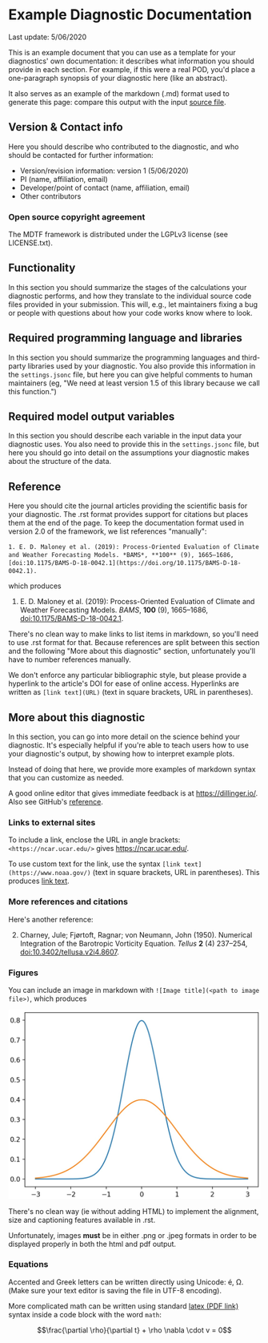 <!--- This is a comment in markdown format. --->

<!--- Header: one "#" sets a top-level header, 
two "##"s set a second-level header, etc. --->

# Example Diagnostic Documentation

Last update: 5/06/2020

This is an example document that you can use as a template for your diagnostics'
own documentation: it describes what information you should provide in each 
section. For example, if this were a real POD, you'd place a one-paragraph 
synopsis of your diagnostic here (like an abstract).

 It also serves as an 
example of the markdown (.md) format used to generate this page: 
compare this output with the input [source file](https://raw.githubusercontent.com/NOAA-GFDL/MDTF-diagnostics/develop/diagnostics/example/doc/example_markdown.md).

## Version & Contact info

<!--- '-' starts items in a bulleted list: --->

Here you should describe who contributed to the diagnostic, and who should be
contacted for further information:

- Version/revision information: version 1 (5/06/2020)
- PI (name, affiliation, email)
- Developer/point of contact (name, affiliation, email)
- Other contributors

### Open source copyright agreement

The MDTF framework is distributed under the LGPLv3 license (see LICENSE.txt). 

## Functionality

In this section you should summarize the stages of the calculations your 
diagnostic performs, and how they translate to the individual source code files 
provided in your submission. This will, e.g., let maintainers fixing a bug or 
people with questions about how your code works know where to look.

## Required programming language and libraries

In this section you should summarize the programming languages and third-party 
libraries used by your diagnostic. You also provide this information in the 
`settings.jsonc` file, but here you can give helpful comments to human 
maintainers (eg, "We need at least version 1.5 of this library because we call
this function.")

## Required model output variables

In this section you should describe each variable in the input data your 
diagnostic uses. You also need to provide this in the `settings.jsonc` file, 
but here you should go into detail on the assumptions your diagnostic makes 
about the structure of the data.

## Reference

Here you should cite the journal articles providing the scientific basis for 
your diagnostic. The .rst format provides support for citations but places them
at the end of the page. To keep the documentation format used in version 2.0 of
the framework, we list references "manually":

```
1. E. D. Maloney et al. (2019): Process-Oriented Evaluation of Climate 
and Weather Forecasting Models. *BAMS*, **100** (9), 1665–1686, 
[doi:10.1175/BAMS-D-18-0042.1](https://doi.org/10.1175/BAMS-D-18-0042.1).
```

which produces

1. E. D. Maloney et al. (2019): Process-Oriented Evaluation of Climate and 
Weather Forecasting Models. *BAMS*, **100** (9), 1665–1686, 
[doi:10.1175/BAMS-D-18-0042.1](https://doi.org/10.1175/BAMS-D-18-0042.1).

There's no clean way to make links to list items in markdown, so you'll need to
use .rst format for that. Because references are split between this section 
and the following "More about this diagnostic" section, unfortunately you'll 
have to number references manually.

We don't enforce any particular bibliographic style, but please provide a 
hyperlink to the article's DOI for ease of online access. Hyperlinks are written
as `[link text](URL)` (text in square brackets, URL in parentheses).

## More about this diagnostic

In this section, you can go into more detail on the science behind your 
diagnostic. It's especially helpful if you're able to teach users how to use 
your diagnostic's output, by showing how to interpret example plots.

Instead of doing that here, we provide more examples of markdown syntax that 
you can customize as needed.

A good online editor that gives immediate feedback is at https://dillinger.io/. 
Also see GitHub's [reference](https://guides.github.com/features/mastering-markdown/).

### Links to external sites

To include a link, enclose the URL in angle brackets: `<https://ncar.ucar.edu/>`
gives <https://ncar.ucar.edu/>. 

To use custom text for the link, use the syntax 
`[link text](https://www.noaa.gov/)` (text in square brackets, URL in 
parentheses). This produces [link text](https://www.noaa.gov/).

### More references and citations

Here's another reference:

2. Charney, Jule; Fjørtoft, Ragnar; von Neumann, John (1950). Numerical 
Integration of the Barotropic Vorticity Equation. *Tellus* **2** (4) 237–254, 
[doi:10.3402/tellusa.v2i4.8607](https://doi.org/10.3402/tellusa.v2i4.8607).

### Figures

You can include an image in markdown with `![Image title](<path to image file>)`,
which produces

![Image title](gaussians.jpg)

There's no clean way (ie without adding HTML) to implement the alignment, size
and captioning features available in .rst.

Unfortunately, images **must** be in either .png or .jpeg formats in order to be
displayed properly in both the html and pdf output.

### Equations

Accented and Greek letters can be written directly using Unicode: é, Ω. 
(Make sure your text editor is saving the file in UTF-8 encoding).

More complicated math can be written using standard 
[latex (PDF link)](https://www.reed.edu/academic_support/pdfs/qskills/latexcheatsheet.pdf)
syntax inside a code block with the word `math`:

```math
\frac{\partial \rho}{\partial t} + \rho \nabla \cdot v = 0
```
